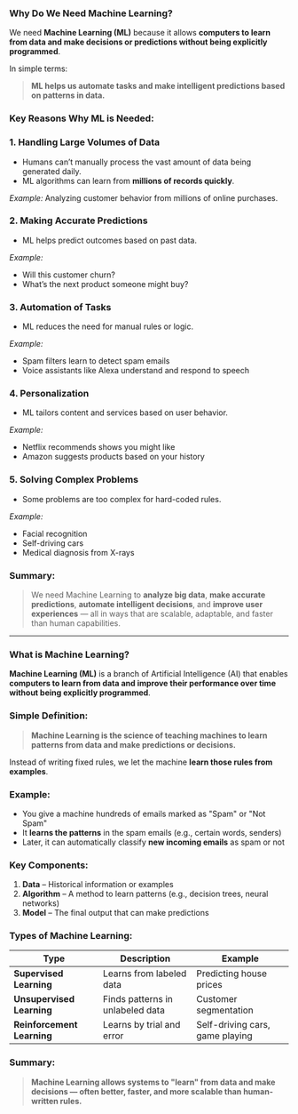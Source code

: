 ### Why Do We Need Machine Learning?

We need **Machine Learning (ML)** because it allows **computers to learn from data and make decisions or predictions without being explicitly programmed**.

In simple terms:

> **ML helps us automate tasks and make intelligent predictions based on patterns in data.**

### Key Reasons Why ML is Needed:

### 1. **Handling Large Volumes of Data**

* Humans can’t manually process the vast amount of data being generated daily.
* ML algorithms can learn from **millions of records quickly**.

*Example:* Analyzing customer behavior from millions of online purchases.

### 2. **Making Accurate Predictions**

* ML helps predict outcomes based on past data.

*Example:*

* Will this customer churn?
* What’s the next product someone might buy?

### 3. **Automation of Tasks**

* ML reduces the need for manual rules or logic.

*Example:*

* Spam filters learn to detect spam emails
* Voice assistants like Alexa understand and respond to speech

### 4. **Personalization**

* ML tailors content and services based on user behavior.

*Example:*

* Netflix recommends shows you might like
* Amazon suggests products based on your history

### 5. **Solving Complex Problems**

* Some problems are too complex for hard-coded rules.

*Example:*

* Facial recognition
* Self-driving cars
* Medical diagnosis from X-rays

### Summary:

> We need Machine Learning to **analyze big data**, **make accurate predictions**, **automate intelligent decisions**, and **improve user experiences** — all in ways that are scalable, adaptable, and faster than human capabilities.

---

### What is Machine Learning?

**Machine Learning (ML)** is a branch of Artificial Intelligence (AI) that enables **computers to learn from data and improve their performance over time without being explicitly programmed**.

### Simple Definition:

> **Machine Learning is the science of teaching machines to learn patterns from data and make predictions or decisions.**

Instead of writing fixed rules, we let the machine **learn those rules from examples**.

### Example:

* You give a machine hundreds of emails marked as "Spam" or "Not Spam"
* It **learns the patterns** in the spam emails (e.g., certain words, senders)
* Later, it can automatically classify **new incoming emails** as spam or not

###  Key Components:

1. **Data** – Historical information or examples
2. **Algorithm** – A method to learn patterns (e.g., decision trees, neural networks)
3. **Model** – The final output that can make predictions

### Types of Machine Learning:

| Type                       | Description                      | Example                         |
| -------------------------- | -------------------------------- | ------------------------------- |
| **Supervised Learning**    | Learns from labeled data         | Predicting house prices         |
| **Unsupervised Learning**  | Finds patterns in unlabeled data | Customer segmentation           |
| **Reinforcement Learning** | Learns by trial and error        | Self-driving cars, game playing |

### Summary:

> **Machine Learning allows systems to "learn" from data and make decisions — often better, faster, and more scalable than human-written rules.**
